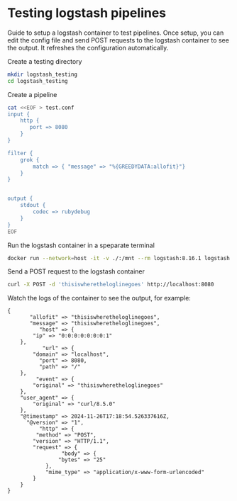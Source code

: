 # Testing logstash pipelines
Guide to setup a logstash container to test pipelines. Once setup, you can edit the config file and send POST requests to the logstash container to see the output. It refreshes the configuration automatically.


Create a testing directory
```bash
mkdir logstash_testing
cd logstash_testing
```
Create a pipeline
```bash
cat <<EOF > test.conf
input {
    http {
       port => 8080
    }
}

filter {
    grok {
        match => { "message" => "%{GREEDYDATA:allofit}"}
    }
}


output {
    stdout {
        codec => rubydebug
    }
}
EOF
```
Run the logstash container in a speparate terminal
```bash
docker run --network=host -it -v ./:/mnt --rm logstash:8.16.1 logstash -f /mnt/test.conf --config.reload.automatic | grep -vF "logstash.licensechecker.licensereader"
```
Send a POST request to the logstash container
```bash
curl -X POST -d 'thisiswheretheloglinegoes' http://localhost:8080
```
Watch the logs of the container to see the output, for example:
```
{
       "allofit" => "thisiswheretheloglinegoes",
       "message" => "thisiswheretheloglinegoes",
          "host" => {
        "ip" => "0:0:0:0:0:0:0:1"
    },
           "url" => {
        "domain" => "localhost",
          "port" => 8080,
          "path" => "/"
    },
         "event" => {
        "original" => "thisiswheretheloglinegoes"
    },
    "user_agent" => {
        "original" => "curl/8.5.0"
    },
    "@timestamp" => 2024-11-26T17:18:54.526337616Z,
      "@version" => "1",
          "http" => {
         "method" => "POST",
        "version" => "HTTP/1.1",
        "request" => {
                 "body" => {
                "bytes" => "25"
            },
            "mime_type" => "application/x-www-form-urlencoded"
        }
    }
}
```
